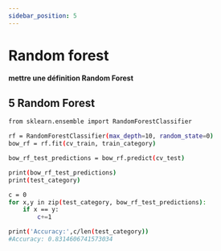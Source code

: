 ```yaml
---
sidebar_position: 5
---
```


# Random forest

**mettre une définition Random Forest**

## 5 Random Forest

```bash
from sklearn.ensemble import RandomForestClassifier

rf = RandomForestClassifier(max_depth=10, random_state=0)
bow_rf = rf.fit(cv_train, train_category)

bow_rf_test_predictions = bow_rf.predict(cv_test)

print(bow_rf_test_predictions)
print(test_category)

c = 0
for x,y in zip(test_category, bow_rf_test_predictions):
    if x == y:
        c+=1

print('Accuracy:',c/len(test_category))
#Accuracy: 0.8314606741573034
```
